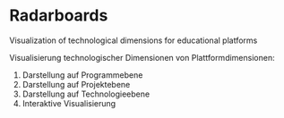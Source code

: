 # Radarboards
Visualization of technological dimensions for educational platforms 

Visualisierung technologischer Dimensionen von Plattformdimensionen:
1. Darstellung auf Programmebene
2. Darstellung auf Projektebene
3. Darstellung auf Technologieebene
4. Interaktive Visualisierung
